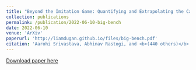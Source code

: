 ```yaml
---
title: "Beyond the Imitation Game: Quantifying and Extrapolating the Capabilities of Language Models"
collection: publications
permalink: /publication/2022-06-10-big-bench
date: 2022-06-10
venue: 'ArXiv'
paperurl: 'http://liamdugan.github.io/files/big-bench.pdf'
citation: 'Aarohi Srivastava, Abhinav Rastogi, and <b>(440 others)</b>'
---
```


[Download paper here](http://liamdugan.github.io/files/big-bench.pdf)